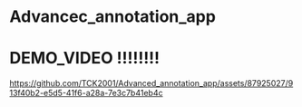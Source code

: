 # Advancec_annotation_app

# DEMO_VIDEO !!!!!!!!

https://github.com/TCK2001/Advanced_annotation_app/assets/87925027/913f40b2-e5d5-41f6-a28a-7e3c7b41eb4c

